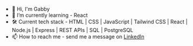 <!--
**gabbythecoder/gabbythecoder** is a ✨ _special_ ✨ repository because its `README.md` (this file) appears on your GitHub profile.

- 🔭 I’m currently working on ...
- 🌱 I’m currently learning ...
- 👯 I’m looking to collaborate on ...
- 🤔 I’m looking for help with ...
- 💬 Ask me about ...
- 📫 How to reach me: ...
- 😄 Pronouns: ...
- ⚡ Fun fact: ...
-->

- 👋 Hi, I'm Gabby
- 🌱 I’m currently learning - React
- 🛠️ Current tech stack - HTML | CSS | JavaScript | Tailwind CSS | React | Node.js | Express | REST APIs | SQL | PostgreSQL
- 📫 How to reach me - send me a message on [LinkedIn](https://www.linkedin.com/in/gabbyy-frenchh/)
